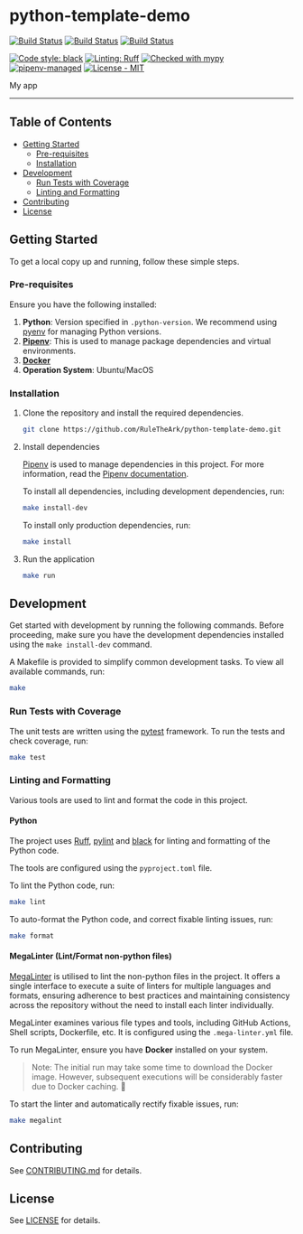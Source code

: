 # python-template-demo

[![Build Status](https://github.com/RuleTheArk/python-template-demo/actions/workflows/ci.yml/badge.svg)](https://github.com/RuleTheArk/python-template-demo/actions/workflows/ci.yml)
[![Build Status](https://github.com/RuleTheArk/python-template-demo/actions/workflows/mega-linter.yml/badge.svg)](https://github.com/RuleTheArk/python-template-demo/actions/workflows/mega-linter.yml)
[![Build Status](https://github.com/RuleTheArk/python-template-demo/actions/workflows/codeql.yml/badge.svg)](https://github.com/RuleTheArk/python-template-demo/actions/workflows/codeql.yml)

[![Code style: black](https://img.shields.io/badge/code%20style-black-000000.svg)](https://github.com/psf/black)
[![Linting: Ruff](https://img.shields.io/endpoint?url=https://raw.githubusercontent.com/charliermarsh/ruff/main/assets/badge/v2.json)](https://github.com/astral-sh/ruff)
[![Checked with mypy](https://www.mypy-lang.org/static/mypy_badge.svg)](https://mypy-lang.org/)
[![pipenv-managed](https://img.shields.io/badge/pipenv-managed-blue)](https://pipenv.pypa.io/en/latest/)
[![License - MIT](https://img.shields.io/badge/licence%20-MIT-1ac403.svg)](https://github.com/RuleTheArk/python-template-demo/blob/main/LICENSE)

My app

---

## Table of Contents

[//]: # (:TODO: Enable link checking once https://github.com/tcort/markdown-link-check/issues/250 is resolved.)
<!-- markdown-link-check-disable -->
- [Getting Started](#getting-started)
    - [Pre-requisites](#pre-requisites)
    - [Installation](#installation)
- [Development](#development)
    - [Run Tests with Coverage](#run-tests-with-coverage)
    - [Linting and Formatting](#linting-and-formatting)
- [Contributing](#contributing)
- [License](#license)
<!-- markdown-link-check-enable -->

## Getting Started

To get a local copy up and running, follow these simple steps.

### Pre-requisites

Ensure you have the following installed:

1. **Python**: Version specified in `.python-version`. We recommend using [pyenv](https://github.com/pyenv/pyenv) for
   managing Python versions.
2. **[Pipenv](https://pipenv.pypa.io/en/latest/)**: This is used to manage package dependencies and virtual
   environments.
3. **[Docker](https://docs.docker.com/engine/install/)**
4. **Operation System**: Ubuntu/MacOS

### Installation

1. Clone the repository and install the required dependencies.

   ```bash
   git clone https://github.com/RuleTheArk/python-template-demo.git
   ```

2. Install dependencies

   [Pipenv](https://pipenv.pypa.io/en/latest/) is used to manage dependencies in this project. For more information, read
   the [Pipenv documentation](https://pipenv.pypa.io/en/latest/).

   To install all dependencies, including development dependencies, run:

   ```bash
   make install-dev
   ```

   To install only production dependencies, run:

   ```bash
   make install
   ```

3. Run the application

   ```bash
   make run
   ```

## Development

Get started with development by running the following commands.
Before proceeding, make sure you have the development dependencies installed using the `make install-dev` command.

A Makefile is provided to simplify common development tasks. To view all available commands, run:

```bash
make
```

### Run Tests with Coverage

The unit tests are written using the [pytest](https://docs.pytest.org/en/stable/) framework. To run the tests and check
coverage, run:

```bash
make test
```

### Linting and Formatting

Various tools are used to lint and format the code in this project.

#### Python

The project uses [Ruff](https://github.com/astral-sh/ruff), [pylint](https://pylint.pycqa.org/en/latest/index.html)
and [black](https://black.readthedocs.io/en/stable/) for linting and formatting of the Python code.

The tools are configured using the `pyproject.toml` file.

To lint the Python code, run:

```bash
make lint
```

To auto-format the Python code, and correct fixable linting issues, run:

```bash
make format
```

#### MegaLinter (Lint/Format non-python files)

[MegaLinter](https://github.com/oxsecurity/megalinter) is utilised to lint the non-python files in the project.
It offers a single interface to execute a suite of linters for multiple languages and formats, ensuring adherence to
best practices and maintaining consistency across the repository without the need to install each linter individually.

MegaLinter examines various file types and tools, including GitHub Actions, Shell scripts, Dockerfile, etc. It is
configured using the `.mega-linter.yml` file.

To run MegaLinter, ensure you have **Docker** installed on your system.

> Note: The initial run may take some time to download the Docker image. However, subsequent executions will be
> considerably faster due to Docker caching. :rocket:

To start the linter and automatically rectify fixable issues, run:

```bash
make megalint
```

## Contributing

See [CONTRIBUTING.md](CONTRIBUTING.md) for details.

## License

See [LICENSE](LICENSE) for details.
